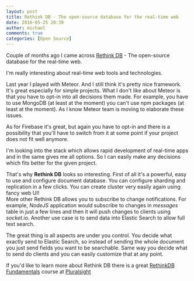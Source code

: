```yaml
---
layout: post
title: Rethink DB - The open-source database for the real-time web
date: 2016-05-25 20:39
author: michael
comments: true
categories: [Open Source]
---
```

Couple of months ago I came across <a href="https://www.rethinkdb.com/">Rethink DB</a> - The open-source database
for the real-time web. 

I'm really interesting about real-time web tools and technologies.

Last year I played with Meteor. And I still think it's pretty nice framework. It's great especially for simple projects. What I don't like about Meteor is that you have to opt-in into all decisions them made.
For example, you have to use MongoDB (at least at the moment) you can't use npm packages (at least at the moment). As I know Meteor team is moving to elaborate these issues. 
 
As for Firebase it's great, but again you have to opt-in and there is a possibility that you'll have to switch from it at some point if your project does not fit well anymore.

I'm looking into the stack which allows rapid development of real-time apps and in the same gives me all options. So I can easily make any decisions which fits better for the given project. 

That's why <strong>Rethink DB</strong> looks so interesting. First of all it's a powerful, easy to use and configure document database. You can configure sharding and replication in a few clicks. You can create cluster very easily again using fancy web UI!  
More other Rethink DB allows you to subscribe to change notifications.
For example, <i>NodeJS</i> application would subscribe to changes in <i>messages</i> table in just a few lines and then it will push changes to clients using <i>socket.io</i>. Another use case is to send data into Elastic Search to allow full text search.

The great thing is all aspects are under you control. You decide what exactly send to Elastic Search, so instead of sending the whole document you just send fields you want to be searchable. Same way you decide what to send do clients and you can easily customize that at any point.

If you'd like to learn more about Rethink DB there is a great <a href="https://app.pluralsight.com/library/courses/rethinkdb-fundamentals/table-of-contents">RethinkDB Fundamentals</a> course at <a href="http://pluralsight.com">Pluralsight</a>